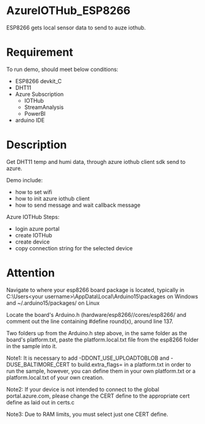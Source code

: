 # AzureIOTHub_ESP8266
ESP8266 gets local sensor data to send to auze iothub.
# Requirement 
To run demo, should meet below conditions:

+ ESP8266 devkit_C
+ DHT11
+ Azure Subscription
   + IOTHub
   + StreamAnalysis
   + PowerBI
+ arduino IDE

# Description
Get DHT11 temp and humi data, through azure iothub client sdk send to azure.

Demo include:
- how to set wifi
- how to init azure iothub client
- how to send message and wait callback message

Azure IOTHub Steps:
- login azure portal
- create IOTHub
- create device
- copy connection string for the selected device

# Attention
Navigate to where your esp8266 board package is located, typically in C:\Users\<your username>\AppData\Local\Arduino15\packages on Windows and ~/.arduino15/packages/ on Linux

Locate the board's Arduino.h (hardware/esp8266/<board package version>/cores/esp8266/ and comment out the line containing #define round(x), around line 137.

Two folders up from the Arduino.h step above, in the same folder as the board's platform.txt, paste the platform.local.txt file from the esp8266 folder in the sample into it.

Note1: It is necessary to add -DDONT_USE_UPLOADTOBLOB and -DUSE_BALTIMORE_CERT to build.extra_flags= in a platform.txt in order to run the sample, however, you can define them in your own platform.txt or a platform.local.txt of your own creation.

Note2: If your device is not intended to connect to the global portal.azure.com, please change the CERT define to the appropriate cert define as laid out in certs.c

Note3: Due to RAM limits, you must select just one CERT define.
